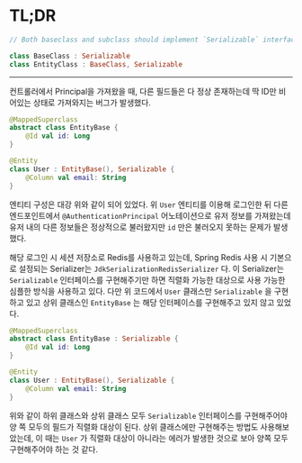 # TL;DR

```kotlin
// Both baseclass and subclass should implement `Serializable` interface

class BaseClass : Serializable
class EntityClass : BaseClass, Serializable
```

---

컨트롤러에서 Principal을 가져왔을 때, 다른 필드들은 다 정상 존재하는데 딱 ID만 비어있는 상태로 가져와지는 버그가 발생했다.

```kotlin
@MappedSuperclass
abstract class EntityBase {
	@Id val id: Long
}

@Entity
class User : EntityBase(), Serializable {
	@Column val email: String
}
```

엔티티 구성은 대강 위와 같이 되어 있었다. 위 `User` 엔티티를 이용해 로그인한 뒤 다른 엔드포인트에서 `@AuthenticationPrincipal` 어노테이션으로 유저 정보를 가져왔는데 유저 내의 다른 정보들은 정상적으로 불러왔지만 `id` 만은 불러오지 못하는 문제가 발생했다.

해당 로그인 시 세션 저장소로 Redis를 사용하고 있는데, Spring Redis 사용 시 기본으로 설정되는 Serializer는 `JdkSerializationRedisSerializer` 다. 이 Serializer는 `Serializable` 인터페이스를 구현해주기만 하면 직렬화 가능한 대상으로 사용 가능한 심플한 방식을 사용하고 있다. 다만 위 코드에서 `User` 클래스만 `Serializable` 을 구현하고 있고 상위 클래스인 `EntityBase` 는 해당 인터페이스를 구현해주고 있지 않고 있었다.

```kotlin
@MappedSuperclass
abstract class EntityBase : Serializable {
	@Id val id: Long
}

@Entity
class User : EntityBase(), Serializable {
	@Column val email: String
}
```

위와 같이 하위 클래스와 상위 클래스 모두 `Serializable` 인터페이스를 구현해주어야 양 쪽 모두의 필드가 직렬화 대상이 된다. 상위 클래스에만 구현해주는 방법도 사용해보았는데, 이 때는 `User` 가 직렬화 대상이 아니라는 에러가 발생한 것으로 보아 양쪽 모두 구현해주어야 하는 것 같다.